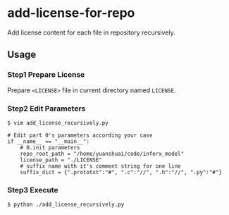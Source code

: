 # add-license-for-repo
Add license content for each file in repository recursively.

## Usage

### Step1 Prepare License

Prepare `<LICENSE>` file in current directory named `LICENSE`.

### Step2 Edit Parameters

```shell
$ vim add_license_recursively.py

# Edit part 0's parameters according your case
if __name__ == "__main__":
    # 0.init parameters
    repo_root_path = "/home/yuanshuai/code/inferx_model"                                                          
    license_path = "./LICENSE"
    # suffix name with it's comment string for one line
    suffix_dict = {".prototxt":"#", ".c":"//", ".h":"//", ".py":"#"}
```

### Step3 Execute

```shell
$ python ./add_license_recursively.py
```
